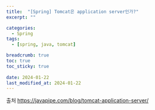 ```yaml
---
title:  "[Spring] Tomcat은 application server인가?"
excerpt: ""

categories:
  - Spring
tags:
  - [spring, java, tomcat]

breadcrumb: true
toc: true
toc_sticky: true
 
date: 2024-01-22
last_modified_at: 2024-01-22
---
```


출처
https://javapipe.com/blog/tomcat-application-server/

